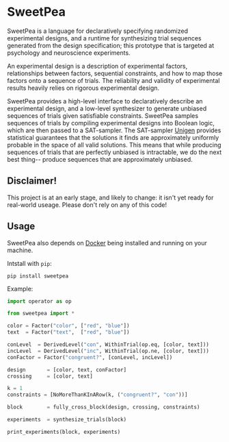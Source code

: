 SweetPea
========

SweetPea is a language for declaratively specifying randomized experimental designs, and a runtime for synthesizing trial sequences generated from the design specification; this prototype that is targeted at psychology and neuroscience experiments. 

An experimental design is a description of experimental factors, relationships between factors, sequential constraints, and how to map those factors onto a sequence of trials. The reliability and validity of experimental results heavily relies on rigorous experimental design.

SweetPea provides a high-level interface to declaratively describe an experimental design, and a low-level synthesizer to generate unbiased sequences of trials given satisfiable constraints. SweetPea samples sequences of trials by compiling experimental designs into Boolean logic, which are then passed to a SAT-sampler. The SAT-sampler [Unigen](https://bitbucket.org/kuldeepmeel/unigen) provides statistical guarantees that the solutions it finds are approximately uniformly probable in the space of all valid solutions. This means that while producing sequences of trials that are perfectly unbiased is intractable, we do the next best thing-- produce sequences that are approximately unbiased.


## Disclaimer!

This project is at an early stage, and likely to change: it isn't yet ready for real-world useage. Please don't rely on any of this code!


## Usage

SweetPea also depends on [Docker][1] being installed and running on your machine. 

Intstall with `pip`:

```
pip install sweetpea
```

Example:

```python
import operator as op

from sweetpea import *

color = Factor("color", ["red", "blue"])
text  = Factor("text",  ["red", "blue"])

conLevel  = DerivedLevel("con", WithinTrial(op.eq, [color, text]))
incLevel  = DerivedLevel("inc", WithinTrial(op.ne, [color, text]))
conFactor = Factor("congruent?", [conLevel, incLevel])

design       = [color, text, conFactor]
crossing     = [color, text]

k = 1
constraints = [NoMoreThanKInARow(k, ("congruent?", "con"))]

block        = fully_cross_block(design, crossing, constraints)

experiments  = synthesize_trials(block)

print_experiments(block, experiments)
```

[1]: https://www.docker.com/

